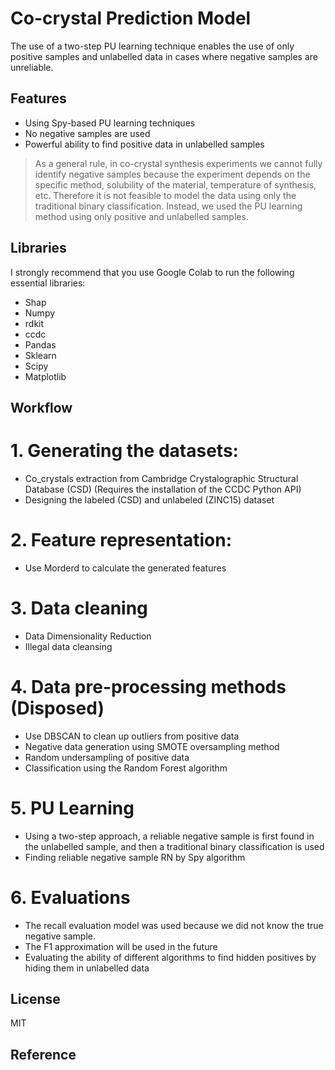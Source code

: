 # Co-crystal Prediction Model


The use of a two-step PU learning technique enables the use of only positive samples and unlabelled data in cases where negative samples are unreliable.

## Features

- Using Spy-based PU learning techniques
- No negative samples are used
- Powerful ability to find positive data in unlabelled samples



> As a general rule, in co-crystal synthesis experiments we cannot fully identify negative samples because the experiment depends on the specific method, solubility of the material, temperature of synthesis, etc. Therefore it is not feasible to model the data using only the traditional binary classification. Instead, we used the PU learning method using only positive and unlabelled samples.



## Libraries

I strongly recommend that you use Google Colab to run the following essential libraries:

- Shap
- Numpy
- rdkit
- ccdc
- Pandas
- Sklearn
- Scipy
- Matplotlib

## Workflow

# 1. Generating the datasets:
-  Co_crystals extraction from Cambridge Crystalographic Structural Database (CSD) (Requires the installation of the CCDC Python API)
-  Designing the labeled (CSD) and unlabeled (ZINC15) dataset

# 2. Feature representation:
- Use Morderd to calculate the generated features

# 3. Data cleaning
- Data Dimensionality Reduction
- Illegal data cleansing

# 4. Data pre-processing methods (Disposed)
- Use DBSCAN to clean up outliers from positive data
- Negative data generation using SMOTE oversampling method
- Random undersampling of positive data
- Classification using the Random Forest algorithm

# 5. PU Learning
- Using a two-step approach, a reliable negative sample is first found in the unlabelled sample, and then a traditional binary classification is used
- Finding reliable negative sample RN by Spy algorithm

# 6. Evaluations
- The recall evaluation model was used because we did not know the true negative sample.
- The F1 approximation will be used in the future
- Evaluating the ability of different algorithms to find hidden positives by hiding them in unlabelled data

## License

MIT

## Reference


